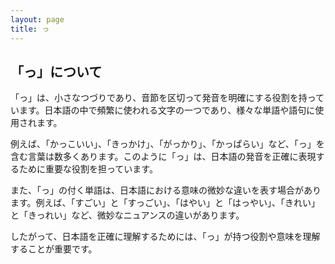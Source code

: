 ```yaml
---
layout: page
title: っ
---
```

## 「っ」について

「っ」は、小さなつづりであり、音節を区切って発音を明確にする役割を持っています。日本語の中で頻繁に使われる文字の一つであり、様々な単語や語句に使用されます。

例えば、「かっこいい」、「きっかけ」、「がっかり」、「かっぱらい」など、「っ」を含む言葉は数多くあります。このように「っ」は、日本語の発音を正確に表現するために重要な役割を担っています。

また、「っ」の付く単語は、日本語における意味の微妙な違いを表す場合があります。例えば、「すごい」と「すっごい」、「はやい」と「はっやい」、「きれい」と「きっれい」など、微妙なニュアンスの違いがあります。

したがって、日本語を正確に理解するためには、「っ」が持つ役割や意味を理解することが重要です。